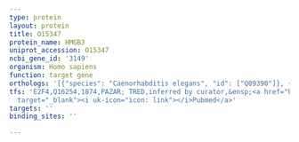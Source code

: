 ```yaml
---
type: protein
layout: protein
title: O15347
protein_name: HMGB3
uniprot_accession: O15347
ncbi_gene_id: '3149'
organism: Homo sapiens
function: target gene
orthologs: '[{"species": "Caenorhabditis elegans", "id": ["Q09390"]}, {"species": "Mus musculus", "id": ["O54879"]}, {"species": "Rattus norvegicus", "id": ["B0BN99"]}, {"species": "Saccharomyces cerevisiae", "id": ["<a href=\"/protein/q02486\">Q02486</a>"]}]'
tfs: 'E2F4,Q16254,1874,PAZAR; TRED,inferred by curator,&ensp;<a href="https://www.ncbi.nlm.nih.gov/pubmed/?term=18971253%5Buid%5D+OR+18971253%5Buid%5D+OR+17202159%5Buid%5D"
  target="_blank"><i uk-icon="icon: link"></i>Pubmed</a>'
targets: ''
binding_sites: ''

---
```

